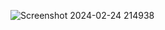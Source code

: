 ![Screenshot 2024-02-24 214938](https://github.com/Karimkhanov/DODO/assets/123242644/b1f92e44-733f-4c28-b1fb-8916c579c8eb)
